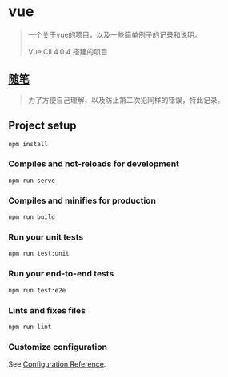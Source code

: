 # vue

> 一个关于vue的项目，以及一些简单例子的记录和说明。
>
> Vue Cli 4.0.4 搭建的项目

## [随笔](src/views/blog/readme.md)

> 为了方便自己理解，以及防止第二次犯同样的错误，特此记录。

## Project setup
```
npm install
```

### Compiles and hot-reloads for development
```
npm run serve
```

### Compiles and minifies for production
```
npm run build
```

### Run your unit tests
```
npm run test:unit
```

### Run your end-to-end tests
```
npm run test:e2e
```

### Lints and fixes files
```
npm run lint
```

### Customize configuration
See [Configuration Reference](https://cli.vuejs.org/config/).
